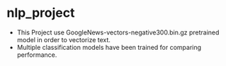 # nlp_project
 - This Project use GoogleNews-vectors-negative300.bin.gz pretrained model in order to vectorize text.
 - Multiple classification models have been trained for comparing performance.
